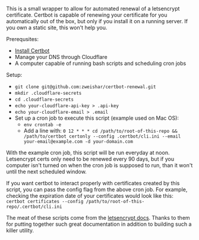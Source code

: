 This is a small wrapper to allow for automated renewal of a letsencrypt certificate. Certbot is capable of renewing your certificate for you automatically out of the box, but only if you install it on a running server. If you own a static site, this won't help you.

Prerequsites:
- [Install Certbot](https://certbot.eff.org/)
- Manage your DNS through Cloudflare
- A computer capable of running bash scripts and scheduling cron jobs

Setup:
- `git clone git@github.com:zweishar/certbot-renewal.git`
- `mkdir .cloudflare-secrets`
- `cd .cloudflare-secrets`
- `echo your-cloudflare-api-key > .api-key`
- `echo your-cloudflare-email > .email`
- Set up a cron job to execute this script (example used on Mac OS):
    - `env crontab -e`
    - Add a line with: `0 12 * * * cd /path/to/root-of-this-repo && /path/to/certbot certonly --config .certbot/cli.ini --email your-email@example.com -d your-domain.com`

With the example cron job, this script will be run everyday at noon. Letsencrypt certs only need to be renewed every 90 days, but if you computer isn't turned on when the cron job is supposed to run, than it won't until the next scheduled window.

If you want certbot to interact properly with certificates created by this script, you can pass the config flag from the above cron job. For example, checking the expiration date of your certificates would look like this:
`certbot certificates --config /path/to/root-of-this-repo/.certbot/cli.ini`

The meat of these scripts come from the [letsencrypt docs](http://letsencrypt.readthedocs.io/en/latest/using.html). Thanks to them for putting together such great documentation in addition to building such a killer utility.
